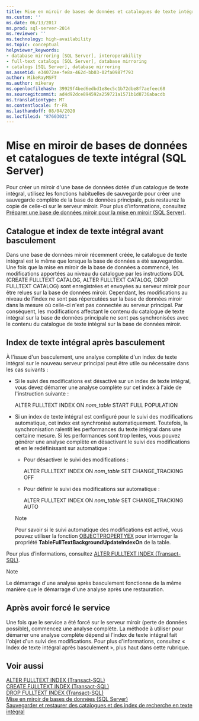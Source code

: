 ```yaml
---
title: Mise en miroir de bases de données et catalogues de texte intégral (SQL Server) | Microsoft Docs
ms.custom: ''
ms.date: 06/13/2017
ms.prod: sql-server-2014
ms.reviewer: ''
ms.technology: high-availability
ms.topic: conceptual
helpviewer_keywords:
- database mirroring [SQL Server], interoperability
- full-text catalogs [SQL Server], database mirroring
- catalogs [SQL Server], database mirroring
ms.assetid: e34072ae-fe8a-462d-bb03-02fa0987f793
author: MikeRayMSFT
ms.author: mikeray
ms.openlocfilehash: 39929f4bed6edbd1e8ec5c1b72dbe8f7aefeec68
ms.sourcegitcommit: ad4d92dce894592a259721a1571b1d8736abacdb
ms.translationtype: MT
ms.contentlocale: fr-FR
ms.lasthandoff: 08/04/2020
ms.locfileid: "87603021"
---
```

# <a name="database-mirroring-and-full-text-catalogs-sql-server"></a>Mise en miroir de bases de données et catalogues de texte intégral (SQL Server)
  Pour créer un miroir d'une base de données dotée d'un catalogue de texte intégral, utilisez les fonctions habituelles de sauvegarde pour créer une sauvegarde complète de la base de données principale, puis restaurez la copie de celle-ci sur le serveur miroir. Pour plus d’informations, consultez [Préparer une base de données miroir pour la mise en miroir &#40;SQL Server&#41;](prepare-a-mirror-database-for-mirroring-sql-server.md).  
  
## <a name="full-text-catalog-and-indexes-before-failover"></a>Catalogue et index de texte intégral avant basculement  
 Dans une base de données miroir récemment créée, le catalogue de texte intégral est le même que lorsque la base de données a été sauvegardée. Une fois que la mise en miroir de la base de données a commencé, les modifications apportées au niveau du catalogue par les instructions DDL (CREATE FULLTEXT CATALOG, ALTER FULLTEXT CATALOG, DROP FULLTEXT CATALOG) sont enregistrées et envoyées au serveur miroir pour être relues sur la base de données miroir. Cependant, les modifications au niveau de l'index ne sont pas répercutées sur la base de données miroir dans la mesure où celle-ci n'est pas connectée au serveur principal. Par conséquent, les modifications affectant le contenu du catalogue de texte intégral sur la base de données principale ne sont pas synchronisées avec le contenu du catalogue de texte intégral sur la base de données miroir.  
  
## <a name="full-text-indexes-after-failover"></a>Index de texte intégral après basculement  
 À l'issue d'un basculement, une analyse complète d'un index de texte intégral sur le nouveau serveur principal peut être utile ou nécessaire dans les cas suivants :  
  
-   Si le suivi des modifications est désactivé sur un index de texte intégral, vous devez démarrer une analyse complète sur cet index à l'aide de l'instruction suivante :  
  
     ALTER FULLTEXT INDEX ON *nom_table* START FULL POPULATION  
  
-   Si un index de texte intégral est configuré pour le suivi des modifications automatique, cet index est synchronisé automatiquement. Toutefois, la synchronisation ralentit les performances du texte intégral dans une certaine mesure. Si les performances sont trop lentes, vous pouvez générer une analyse complète en désactivant le suivi des modifications et en le redéfinissant sur automatique :  
  
    -   Pour désactiver le suivi des modifications :  
  
         ALTER FULLTEXT INDEX ON *nom_table* SET CHANGE_TRACKING OFF  
  
    -   Pour définir le suivi des modifications sur automatique :  
  
         ALTER FULLTEXT INDEX ON *nom_table* SET CHANGE_TRACKING AUTO  
  
    > [!NOTE]  
    >  Pour savoir si le suivi automatique des modifications est activé, vous pouvez utiliser la fonction [OBJECTPROPERTYEX](/sql/t-sql/functions/objectproperty-transact-sql) pour interroger la propriété **TableFullTextBackgroundUpdateIndexOn** de la table.  
  
 Pour plus d’informations, consultez [ALTER FULLTEXT INDEX &#40;Transact-SQL&#41;](/sql/t-sql/statements/alter-fulltext-index-transact-sql).  
  
> [!NOTE]  
>  Le démarrage d'une analyse après basculement fonctionne de la même manière que le démarrage d'une analyse après une restauration.  
  
## <a name="after-forcing-service"></a>Après avoir forcé le service  
 Une fois que le service a été forcé sur le serveur miroir (perte de données possible), commencez une analyse complète. La méthode à utiliser pour démarrer une analyse complète dépend si l'index de texte intégral fait l'objet d'un suivi des modifications. Pour plus d'informations, consultez « Index de texte intégral après basculement », plus haut dans cette rubrique.  
  
## <a name="see-also"></a>Voir aussi  
 [ALTER FULLTEXT INDEX &#40;Transact-SQL&#41;](/sql/t-sql/statements/alter-fulltext-index-transact-sql)   
 [CREATE FULLTEXT INDEX &#40;Transact-SQL&#41;](/sql/t-sql/statements/create-fulltext-index-transact-sql)   
 [DROP FULLTEXT INDEX &#40;Transact-SQL&#41;](/sql/t-sql/statements/drop-fulltext-index-transact-sql)   
 [Mise en miroir de bases de données &#40;SQL Server&#41;](database-mirroring-sql-server.md)   
 [Sauvegarder et restaurer des catalogues et des index de recherche en texte intégral](../../relational-databases/indexes/indexes.md)  
  
  

